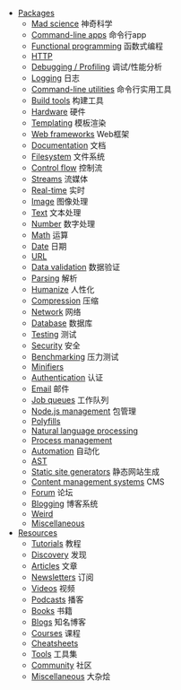 
- [Packages](#packages) 
	- [Mad science](#mad-science) 神奇科学
	- [Command-line apps](#command-line-apps) 命令行app
	- [Functional programming](#functional-programming) 函数式编程
	- [HTTP](#http)
	- [Debugging / Profiling](#debugging--profiling) 调试/性能分析
	- [Logging](#logging) 日志
	- [Command-line utilities](#command-line-utilities) 命令行实用工具
	- [Build tools](#build-tools) 构建工具
	- [Hardware](#hardware) 硬件
	- [Templating](#templating) 模板渲染
	- [Web frameworks](#web-frameworks) Web框架
	- [Documentation](#documentation) 文档
	- [Filesystem](#filesystem) 文件系统
	- [Control flow](#control-flow)  控制流
	- [Streams](#streams)  流媒体
	- [Real-time](#real-time) 实时
	- [Image](#image) 图像处理
	- [Text](#text) 文本处理
	- [Number](#number) 数字处理
	- [Math](#math) 运算
	- [Date](#date) 日期
	- [URL](#url) 
	- [Data validation](#data-validation) 数据验证
	- [Parsing](#parsing) 解析
	- [Humanize](#humanize) 人性化
	- [Compression](#compression) 压缩
	- [Network](#network) 网络
	- [Database](#database) 数据库
	- [Testing](#testing) 测试
	- [Security](#security) 安全
	- [Benchmarking](#benchmarking) 压力测试
	- [Minifiers](#minifiers) 
	- [Authentication](#authentication) 认证
	- [Email](#email) 邮件
	- [Job queues](#job-queues) 工作队列
	- [Node.js management](#nodejs-management) 包管理
	- [Polyfills](#polyfills)
	- [Natural language processing](#natural-language-processing)
	- [Process management](#process-management)
	- [Automation](#automation) 自动化
	- [AST](#ast) 
	- [Static site generators](#static-site-generators) 静态网站生成
	- [Content management systems](#content-management-systems) CMS
	- [Forum](#forum) 论坛
	- [Blogging](#blogging) 博客系统
	- [Weird](#weird)
	- [Miscellaneous](#miscellaneous)
- [Resources](#resources)
	- [Tutorials](#tutorials) 教程
	- [Discovery](#discovery) 发现 
	- [Articles](#articles) 文章
	- [Newsletters](#newsletters) 订阅
	- [Videos](#videos) 视频
	- [Podcasts](#podcasts) 播客
	- [Books](#books) 书籍
	- [Blogs](#blogs) 知名博客
	- [Courses](#courses) 课程
	- [Cheatsheets](#cheatsheets)
	- [Tools](#tools) 工具集
	- [Community](#community) 社区
	- [Miscellaneous](#miscellaneous) 大杂烩
